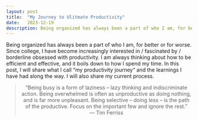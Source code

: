 ```yaml
---
layout: post
title:  "My Journey to Ulitmate Productivity"
date:   2023-12-19
description: Being organized has always been a part of who I am, for better or for worse. Since college, I have become increasingly interested in / fascinated by / borderline obsessed with productivity. I am always thinking about how to be efficient and effective, and it boils down to how I spend my time. In this post, I will share what I call “my productivity journey“ and the learnings I have had along the way. I will also share my current process.
---
```


<p style="font-size:75%"></p>

Being organized has always been a part of who I am, for better or for worse. Since college, I have become increasingly interested in / fascinated by / borderline obsessed with productivity. I am always thinking about how to be efficient and effective, and it boils down to how I spend my time. In this post, I will share what I call “my productivity journey“ and the learnings I have had along the way. I will also share my current process.

<blockquote style="text-align:center;">“Being busy is a form of laziness – lazy thinking and indiscriminate action. Being overwhelmed is often as unproductive as doing nothing, and is far more unpleasant. Being selective – doing less – is the path of the productive. Focus on the important few and ignore the rest.”
— Tim Ferriss</blockquote>
